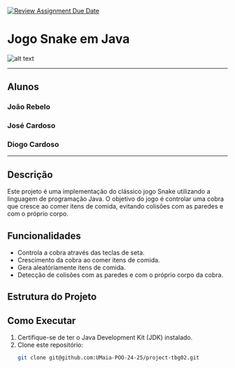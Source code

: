 [![Review Assignment Due Date](https://classroom.github.com/assets/deadline-readme-button-22041afd0340ce965d47ae6ef1cefeee28c7c493a6346c4f15d667ab976d596c.svg)](https://classroom.github.com/a/UfPX3NkQ)

# Jogo Snake em Java
![alt text]([http://url/to/img.png](https://i0.wp.com/tilcode.blog/wp-content/uploads/2019/04/Screen-Shot-2019-04-28-at-17.51.16.png?w=998&ssl=1))

----------------------------------------------------------------------------------------
## Alunos

### João Rebelo
### José Cardoso
### Diogo Cardoso
----------------------------------------------------------------------------------------
## Descrição
Este projeto é uma implementação do clássico jogo Snake utilizando a linguagem de programação Java. O objetivo do jogo é controlar uma cobra que cresce ao comer itens de comida, evitando colisões com as paredes e com o próprio corpo.

## Funcionalidades
- Controla a cobra através das teclas de seta.
- Crescimento da cobra ao comer itens de comida.
- Gera aleatóriamente itens de comida.
- Detecção de colisões com as paredes e com o próprio corpo da cobra.

## Estrutura do Projeto


## Como Executar
1. Certifique-se de ter o Java Development Kit (JDK) instalado.
2. Clone este repositório:
   ```bash
   git clone git@github.com:UMaia-POO-24-25/project-tbg02.git
